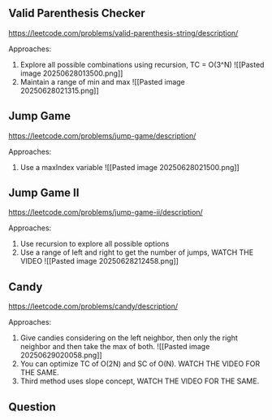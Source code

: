
## Valid Parenthesis Checker
https://leetcode.com/problems/valid-parenthesis-string/description/

Approaches: 
1. Explore all possible combinations using recursion, TC = O(3^N)
   ![[Pasted image 20250628013500.png]]
2. Maintain a range of min and max
   ![[Pasted image 20250628021315.png]]

## Jump Game
https://leetcode.com/problems/jump-game/description/

Approaches:
1. Use a maxIndex variable
   ![[Pasted image 20250628021500.png]]

## Jump Game II
https://leetcode.com/problems/jump-game-ii/description/

Approaches:
1. Use recursion to explore all possible options
2. Use a range of left and right to get the number of jumps, WATCH THE VIDEO
   ![[Pasted image 20250628212458.png]]
## Candy
https://leetcode.com/problems/candy/description/

Approaches:
1. Give candies considering on the left neighbor, then only the right neighbor and then take the max of both.
   ![[Pasted image 20250629020058.png]]
2. You can optimize TC of O(2N) and SC of O(N). WATCH THE VIDEO FOR THE SAME.
3. Third method uses slope concept, WATCH THE VIDEO FOR THE SAME.
## Question

